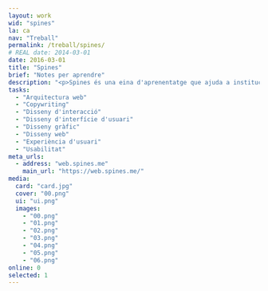 ```yaml
---
layout: work
wid: "spines"
la: ca
nav: "Treball"
permalink: /treball/spines/
# REAL date: 2014-03-01
date: 2016-03-01
title: "Spines"
brief: "Notes per aprendre"
description: "<p>Spines és una eina d'aprenentatge que ajuda a institucions educatives, empreses i persones a construir coneixement profund i durador.</p>"
tasks:
  - "Arquitectura web"
  - "Copywriting"
  - "Disseny d'interacció"
  - "Disseny d'interfície d'usuari"
  - "Disseny gràfic"
  - "Disseny web"
  - "Experiència d'usuari"
  - "Usabilitat"
meta_urls:
  - address: "web.spines.me"
    main_url: "https://web.spines.me/"
media:
  card: "card.jpg"
  cover: "00.png"
  ui: "ui.png"
  images:
    - "00.png"
    - "01.png"
    - "02.png"
    - "03.png"
    - "04.png"
    - "05.png"
    - "06.png"
online: 0
selected: 1
---
```

